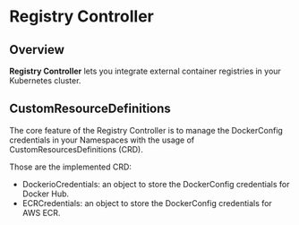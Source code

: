# Registry Controller

## Overview

**Registry Controller** lets you integrate external container registries in your Kubernetes cluster.

## CustomResourceDefinitions

The core feature of the Registry Controller is to manage the DockerConfig credentials in your Namespaces with the usage of CustomResourcesDefinitions (CRD).

Those are the implemented CRD:
* DockerioCredentials: an object to store the DockerConfig credentials for Docker Hub.
* ECRCredentials: an object to store the DockerConfig credentials for AWS ECR.
